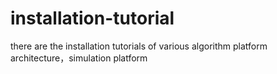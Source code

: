 # installation-tutorial
there are the installation tutorials of various algorithm platform architecture，simulation platform

